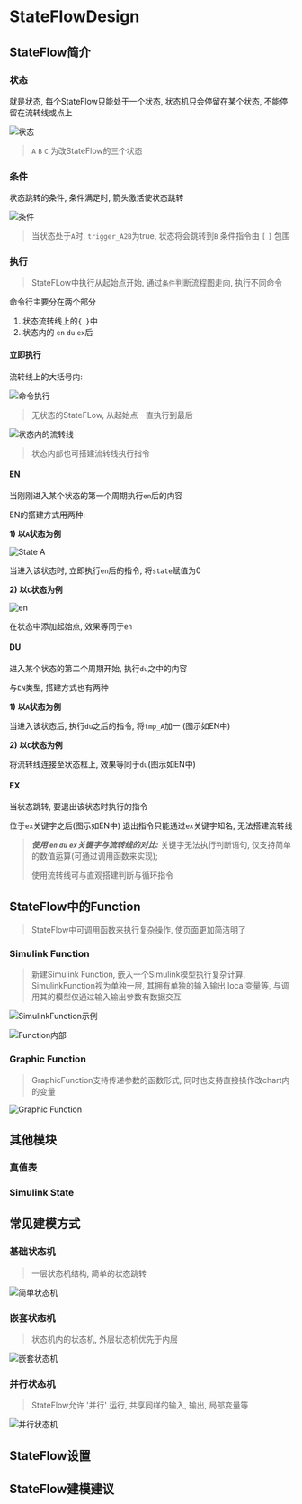 # StateFlowDesign

## StateFlow简介

### 状态

就是状态, 每个StateFlow只能处于一个状态, 状态机只会停留在某个状态, 不能停留在流转线或点上

![状态](vx_images/9584039930586.png)

> `A` `B` `C` 为改StateFlow的三个状态

### 条件

状态跳转的条件, 条件满足时, 箭头激活使状态跳转

![条件](vx_images/589293348421245.png)

> 当状态处于`A`时, `trigger_A2B`为true, 状态将会跳转到`B`
> 条件指令由 `[` `]` 包围

### 执行

> StateFLow中执行从起始点开始, 通过`条件`判断流程图走向, 执行不同命令

命令行主要分在两个部分
1. 状态流转线上的`{ }`中
2. 状态内的 `en` `du` `ex`后

#### 立即执行

流转线上的大括号内:

![命令执行](vx_images/191576884292548.png)

> 无状态的StateFLow, 从起始点一直执行到最后

![状态内的流转线](vx_images/475504635831849.png)

> 状态内部也可搭建流转线执行指令

#### EN

当刚刚进入某个状态的第一个周期执行`en`后的内容

EN的搭建方式用两种:

**1) 以`A`状态为例**

![State A](vx_images/4207857183701.png)

当进入该状态时, 立即执行`en`后的指令, 将`state`赋值为0

**2) 以`C`状态为例**

![en](vx_images/35705955788043.png)

在状态中添加起始点, 效果等同于`en`

#### DU

进入某个状态的第二个周期开始, 执行`du`之中的内容

与`EN`类型, 搭建方式也有两种  

**1) 以`A`状态为例**

当进入该状态后, 执行`du`之后的指令, 将`tmp_A`加一 (图示如EN中)

**2) 以`C`状态为例**

将流转线连接至状态框上, 效果等同于`du`(图示如EN中)

#### EX

当状态跳转, 要退出该状态时执行的指令

位于`ex`关键字之后(图示如EN中)
退出指令只能通过`ex`关键字知名, 无法搭建流转线

> ***使用 `en` `du` `ex`关键字与流转线的对比:***
> 关键字无法执行判断语句, 仅支持简单的数值运算(可通过调用函数来实现);
> 
> 使用流转线可与直观搭建判断与循环指令

## StateFlow中的Function

> StateFlow中可调用函数来执行复杂操作, 使页面更加简洁明了

### Simulink Function

> 新建Simulink Function, 嵌入一个Simulink模型执行复杂计算, SimulinkFunction视为单独一层, 其拥有单独的输入输出 local变量等, 与调用其的模型仅通过输入输出参数有数据交互

![SimulinkFunction示例](vx_images/73094707885431.png)

![Function内部](vx_images/264876730469888.png)

### Graphic Function

> GraphicFunction支持传递参数的函数形式, 同时也支持直接操作改chart内的变量

![Graphic Function](vx_images/31516072607730.png)

## 其他模块

### 真值表

### Simulink State

## 常见建模方式

### 基础状态机

> 一层状态机结构, 简单的状态跳转

![简单状态机](vx_images/511149988155116.png)


### 嵌套状态机

> 状态机内的状态机, 外层状态机优先于内层

![嵌套状态机](vx_images/452157638496368.png)


### 并行状态机

> StateFlow允许 '并行' 运行, 共享同样的输入, 输出, 局部变量等

![并行状态机](vx_images/71973512555359.png)



## StateFlow设置

## StateFlow建模建议